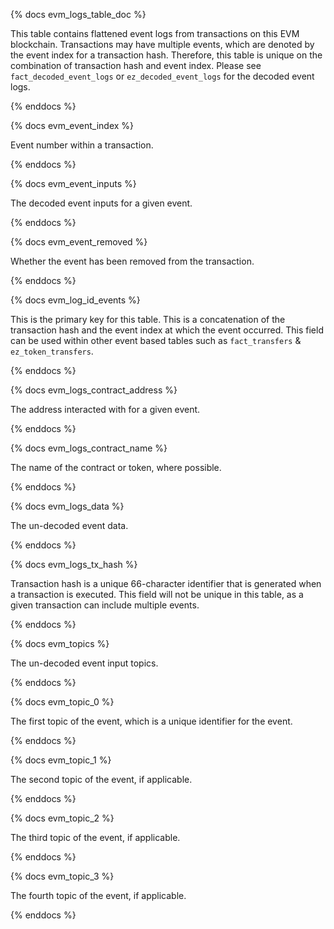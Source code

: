 {% docs evm_logs_table_doc %}

This table contains flattened event logs from transactions on this EVM blockchain. Transactions may have multiple events, which are denoted by the event index for a transaction hash. Therefore, this table is unique on the combination of transaction hash and event index. Please see `fact_decoded_event_logs` or `ez_decoded_event_logs` for the decoded event logs.

{% enddocs %}

{% docs evm_event_index %}

Event number within a transaction.

{% enddocs %}

{% docs evm_event_inputs %}

The decoded event inputs for a given event.

{% enddocs %}

{% docs evm_event_removed %}

Whether the event has been removed from the transaction.

{% enddocs %}

{% docs evm_log_id_events %}

This is the primary key for this table. This is a concatenation of the transaction hash and the event index at which the event occurred. This field can be used within other event based tables such as `fact_transfers` & `ez_token_transfers`.

{% enddocs %}

{% docs evm_logs_contract_address %}

The address interacted with for a given event.

{% enddocs %}

{% docs evm_logs_contract_name %}

The name of the contract or token, where possible.

{% enddocs %}

{% docs evm_logs_data %}

The un-decoded event data.

{% enddocs %}

{% docs evm_logs_tx_hash %}

Transaction hash is a unique 66-character identifier that is generated when a transaction is executed. This field will not be unique in this table, as a given transaction can include multiple events.

{% enddocs %}

{% docs evm_topics %}

The un-decoded event input topics.

{% enddocs %}

{% docs evm_topic_0 %}

The first topic of the event, which is a unique identifier for the event.

{% enddocs %}

{% docs evm_topic_1 %}

The second topic of the event, if applicable.

{% enddocs %}

{% docs evm_topic_2 %}

The third topic of the event, if applicable.

{% enddocs %}

{% docs evm_topic_3 %}

The fourth topic of the event, if applicable.

{% enddocs %}
